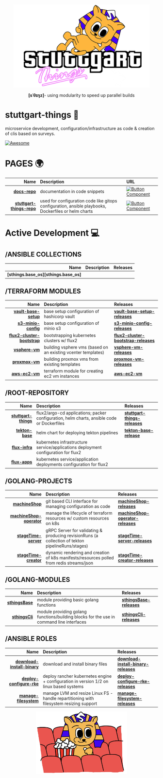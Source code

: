 <div align="center">
  <p>
    <img src="sthings-city.png" alt="sthings" width="450" />
  </p>
  <p>
    <strong>[sˈθɪŋz]</strong>- using modularity to speed up parallel builds
  </p>
</div>

# stuttgart-things 🍿
microservice development, configuration/infrastructure as code & creation of clis based on surveys.

[![Awesome](https://awesome.re/badge.svg)](https://awesome.re)

# PAGES :earth_africa:

|                     Name | Description                                                                                      |  URL  |                                     
| -----------------------: | :----------------------------------------------------------------------------------------------- | :----------------------------------------------------- |
| **[docs-repo][docs-repo]**  | documentation in code snippets | [![Button Component](https://readme-components.vercel.app/api?component=button&text=ClickHere)](https://stuttgart-things.github.io/docs/)  | 
| **[stuttgart-things-repo][stuttgart-things-repo]**  | used for configuration code like gitops configuration, ansible playbooks, Dockerfiles or helm charts | [![Button Component](https://readme-components.vercel.app/api?component=button&text=ClickHere)](https://stuttgart-things.github.io/stuttgart-things/) | 

# Active Development :computer:

## /ANSIBLE COLLECTIONS

|                     Name | Description                                                                                      | Releases                                               |
| -----------------------: | :----------------------------------------------------------------------------------------------- | :----------------------------------------------------- |
| **[sthings.base_os][sthings.base_os]** | |  | 


## /TERRAFORM MODULES

|                     Name | Description                                                                                      |  Releases  |                                     
| -----------------------: | :----------------------------------------------------------------------------------------------- | :----------------------------------------------------- |
| **[vault-base-setup][vault-base-setup]** | base setup configuration of hashicorp vault | **[vault-base-setup-releases]**  | 
| **[s3-minio-config][s3-minio-config]** | base setup configuration of minio s3 | **[s3-minio-config-releases]** | 
| **[flux2-cluster-bootstrap][flux2-cluster-bootstrap]** | bootstrapping kubernetes clusters w/ flux2 | **[flux2-cluster-bootstrap-releases]**  | 
| **[vsphere-vm][vsphere-vm]** | building vsphere vms (based on an existing vcenter templates)| **[vsphere-vm-releases]** | 
| **[proxmox-vm][proxmox-vm]** | building proxmox vms from existing templates | **[proxmox-vm-releases]** | 
| **[aws-ec2-vm][aws-ec2-vm]** | terraform module for creating ec2 vm instances | **[aws-ec2-vm]** | 

## /ROOT-REPOSITORY

|                     Name | Description                                                                                      |  Releases  |                                     
| -----------------------: | :----------------------------------------------------------------------------------------------- | :----------------------------------------------------- |
| **[stuttgart-things][stuttgart-things]** | flux2/argo-cd applications; packer configuration, helm charts, ansible code or Dockerfiles  | **[stuttgart-things-releases]**  | 
| **[tekton-base][tekton-base]** | helm chart for deploying tekton pipelines  | **[tekton-base-release]** | 
| **[flux-infra][flux-infra]** | kubernetes infrastructure service/applications deployment configuration for flux2  | | 
| **[flux-apps][flux-apps]** | kubernetes service/application deployments configuration for flux2  | | 

## /GOLANG-PROJECTS

|                     Name | Description                                                                                      | Releases                                               |
| -----------------------: | :----------------------------------------------------------------------------------------------- | :----------------------------------------------------- |
| **[machineShop][machineShop]** | git based CLI interface for managing configuration as code | **[machineShop-releases]** |
| **[machineShop-operator][machineShop-operator]** | manage the lifecycle of terraform resources w/ custom resources on k8s | **[machineShop-operator-releases]** |
| **[stageTime-server][stageTime-server]** | gRPC Server for validating & producing revisionRuns (a collection of tekton pipelineRuns/stages) | **[stageTime-server-releases]** |
| **[stageTime-creator][stageTime-creator]** | dynamic rendering and creation of k8s manifests/resources polled from redis streams/json| **[stageTime-creator-releases]** |

## /GOLANG-MODULES

|                     Name | Description                                                                                      | Releases                                               |
| -----------------------: | :----------------------------------------------------------------------------------------------- | :----------------------------------------------------- |
| **[sthingsBase][sthingsBase]** | module providing basic golang functions | **[sthingsBase-releases]** |
| **[sthingsCli][sthingsCli]** | module providing golang functions/building blocks for the use in command line interfaces | **[sthingsCli-releases]** |

## /ANSIBLE ROLES

|                     Name | Description                                                                                      | Releases                                               |
| -----------------------: | :----------------------------------------------------------------------------------------------- | :----------------------------------------------------- |
| **[download-install-binary][download-install-binary]** | download and install binary files | **[download-install-binary-releases]** |
| **[deploy-configure-rke][deploy-configure-rke]** | deploy rancher kubernetes engine + configuration in version 1/2 on linux based systems | **[deploy-configure-rke-releases]** |
| **[manage-filesystem][manage-filesystem]** | manage LVM and resize Linux FS - handle repartitioning with filesystem resizing support | **[manage-filesystem-releases]** |

[stuttgart-things]: https://github.com/stuttgart-things/stuttgart-things
[stuttgart-things-releases]: https://github.com/stuttgart-things/stuttgart-things/releases
[tekton-base]: https://github.com/stuttgart-things/stuttgart-things/tree/tekton-base-v0.50.14/charts/tekton-base
[tekton-base-release]: https://github.com/stuttgart-things/stuttgart-things/releases/tag/tekton-base-v0.50.14
[flux-infra]: https://github.com/stuttgart-things/stuttgart-things/tree/main/infra
[flux-apps]: https://github.com/stuttgart-things/stuttgart-things/tree/main/apps

[vault-base-setup]: https://github.com/stuttgart-things/vault-base-setup
[vault-base-setup-releases]: https://github.com/stuttgart-things/vault-base-setup/releases
[s3-minio-config]: https://github.com/stuttgart-things/s3-minio-config
[s3-minio-config-releases]: https://github.com/stuttgart-things/s3-minio-config/releases
[flux2-cluster-bootstrap]: https://github.com/stuttgart-things/flux2-cluster-bootstrap
[flux2-cluster-bootstrap-releases]: https://github.com/stuttgart-things/flux2-cluster-bootstrap/releases
[vsphere-vm]: https://github.com/stuttgart-things/vsphere-vm
[vsphere-vm-releases]: https://github.com/stuttgart-things/vsphere-vm/releases
[proxmox-vm]: https://github.com/stuttgart-things/proxmox-vm
[proxmox-vm-releases]: https://github.com/stuttgart-things/proxmox-vm/releases

[s3-minio-config]: https://github.com/stuttgart-things/s3-minio-config
[flux2-cluster-bootstrap]: https://github.com/stuttgart-things/flux2-cluster-bootstrap
[proxmox-vm]: https://github.com/stuttgart-things/proxmox-vm
[vsphere-vm]: https://github.com/stuttgart-things/vsphere-vm
[aws-ec2-vm]: https://github.com/stuttgart-things/aws-ec2-vm

[machineShop]: https://github.com/stuttgart-things/machineShop
[machineShop-operator]: https://github.com/stuttgart-things/machineShop-operator
[machineShop-releases]: https://github.com/stuttgart-things/machineShop/releases
[machineShop-operator-releases]: https://console.cloud.google.com/gcr/images/stuttgart-things/eu/machine-shop-operator
[sthingsBase]: https://github.com/stuttgart-things/sthingsBase
[sthingsBase-releases]: https://github.com/stuttgart-things/sthingsBase/tags
[sthingsCli]: https://github.com/stuttgart-things/sthingsCli
[sthingsCli-releases]: https://github.com/stuttgart-things/sthingsCli/tags
[stageTime-server]: https://github.com/stuttgart-things/stageTime-server
[stageTime-server-releases]: https://github.com/stuttgart-things/stageTime-server/releases
[stageTime-creator]: https://github.com/stuttgart-things/stageTime-creator
[stageTime-creator-releases]: https://github.com/stuttgart-things/stageTime-creator/releases
[deploy-configure-rke]: https://github.com/stuttgart-things/deploy-configure-rke
[deploy-configure-rke-releases]: https://github.com/stuttgart-things/deploy-configure-rke/tags
[download-install-binary]: https://github.com/stuttgart-things/download-install-binary
[download-install-binary-releases]: https://github.com/stuttgart-things/download-install-binary/tags
[manage-filesystem]: https://github.com/stuttgart-things/manage-filesystem
[manage-filesystem-releases]: https://github.com/stuttgart-things/manage-filesystem/tags

[DOCS]: https://stuttgart-things.github.io/docs/
[docs-repo]: https://github.com/stuttgart-things/docs

[stuttgart-things]: https://stuttgart-things.github.io/stuttgart-things/
[stuttgart-things-repo]: https://github.com/stuttgart-things/stuttgart-things

<div align="center">
  <p>
    <img src="sthings-cinema.jpeg" alt="sthings" width="300" />
  </p>
</div>

<!--

**Here are some ideas to get you started:**

🙋‍♀️ A short introduction - what is your organization all about?
🌈 Contribution guidelines - how can the community get involved?
👩‍💻 Useful resources - where can the community find your docs? Is there anything else the community should know?
🍿 Fun facts - what does your team eat for breakfast?
🧙 Remember, you can do mighty things with the power of [Markdown](https://docs.github.com/github/writing-on-github/getting-started-with-writing-and-formatting-on-github/basic-writing-and-formatting-syntax)
-->
